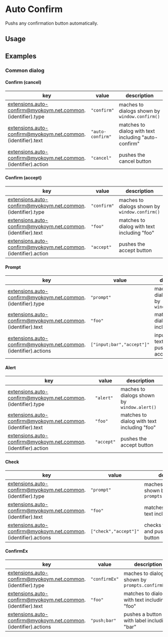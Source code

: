 # Auto Confirm

Pushs any confirmation button automatically.

## Usage

## Examples

### Common dialog

#### Confirm (cancel)

|key|value|description|
|---|-----|-----------|
|extensions.auto-confirm@myokoym.net.common.(identifier).type|`"confirm"`|maches to dialogs shown by `window.confirm()`|
|extensions.auto-confirm@myokoym.net.common.(identifier).text|`"auto-confirm"`|matches to dialog with text including "auto-confirm"|
|extensions.auto-confirm@myokoym.net.common.(identifier).action|`"cancel"`|pushes the cancel button|

#### Confirm (accept)

|key|value|description|
|---|-----|-----------|
|extensions.auto-confirm@myokoym.net.common.(identifier).type|`"confirm"`|maches to dialogs shown by `window.confirm()`|
|extensions.auto-confirm@myokoym.net.common.(identifier).text|`"foo"`|matches to dialog with text including "foo"|
|extensions.auto-confirm@myokoym.net.common.(identifier).action|`"accept"`|pushes the accept button|

#### Prompt

|key|value|description|
|---|-----|-----------|
|extensions.auto-confirm@myokoym.net.common.(identifier).type|`"prompt"`|maches to dialogs shown by `window.prompt()`|
|extensions.auto-confirm@myokoym.net.common.(identifier).text|`"foo"`|matches to dialog with text including "foo"|
|extensions.auto-confirm@myokoym.net.common.(identifier).actions|`["input;bar","accept"]"`|inputs "bar" to textbox and pushes the accept button|

#### Alert

|key|value|description|
|---|-----|-----------|
|extensions.auto-confirm@myokoym.net.common.(identifier).type|`"alert"`|maches to dialogs shown by `window.alert()`|
|extensions.auto-confirm@myokoym.net.common.(identifier).text|`"foo"`|matches to dialog with text including "foo"|
|extensions.auto-confirm@myokoym.net.common.(identifier).action|`"accept"`|pushes the accept button|

#### Check

|key|value|description|
|---|-----|-----------|
|extensions.auto-confirm@myokoym.net.common.(identifier).type|`"prompt"`|maches to dialogs shown by `prompts.confirmCheck()`|
|extensions.auto-confirm@myokoym.net.common.(identifier).text|`"foo"`|matches to dialog with text including "foo"|
|extensions.auto-confirm@myokoym.net.common.(identifier).actions|`["check","accept"]"`|checks the checkbox and pushes the accept button|

#### ConfirmEx

|key|value|description|
|---|-----|-----------|
|extensions.auto-confirm@myokoym.net.common.(identifier).type|`"confirmEx"`|maches to dialogs shown by `prompts.confirmEx()`|
|extensions.auto-confirm@myokoym.net.common.(identifier).text|`"foo"`|matches to dialog with text including "foo"|
|extensions.auto-confirm@myokoym.net.common.(identifier).actions|`"push;bar"`|pushes a button that with label including "bar"|
